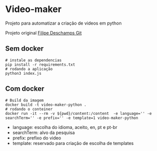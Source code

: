 # Video-maker

Projeto para automatizar a criação de videos em python

Projeto original
[Filipe Deschamps Git](https://github.com/filipedeschamps/video-maker)

## Sem docker

```shell
# instale as dependencias
pip install -r requirements.txt
# rodando a aplicação
python3 index.js
```

## Com docker

```shell
# Build da imagem
docker build -t video-maker-python .
# rodando o conteiner
docker run -it --rm -v ${pwd}/content:/content  -e language='' -e searchTerm='' -e prefix='' -e template=1 video-maker-python
```

- language: escolha do idioma, aceito, en, pt e pt-br
- searchTerm: alvo da pesquisa
- prefix: prefixo do video
- template: reservado para criação de escolha de templates
